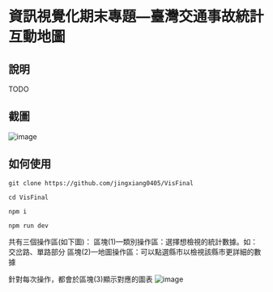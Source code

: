 # 資訊視覺化期末專題—臺灣交通事故統計互動地圖
## 說明
TODO
## 截圖
![image](https://github.com/user-attachments/assets/6340e332-bf4f-4744-b4f7-815f9453bf93)

## 如何使用

`git clone https://github.com/jingxiang0405/VisFinal`

`cd VisFinal`

`npm i`

`npm run dev`

共有三個操作區(如下圖)：
區塊(1)—類別操作區：選擇想檢視的統計數據。如：交岔路、單路部分
區塊(2)—地圖操作區：可以點選縣市以檢視該縣市更詳細的數據

針對每次操作，都會於區塊(3)顯示對應的圖表
![image](https://github.com/user-attachments/assets/c8772c15-78a3-4e5c-b2de-72058043bc65)
